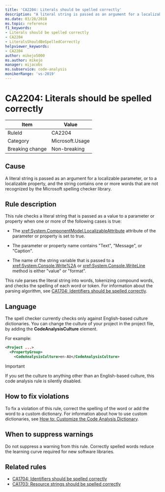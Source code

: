 ```yaml
---
title: 'CA2204: Literals should be spelled correctly'
description: "A literal string is passed as an argument for a localizable parameter, or to a localizable property, and the string contains one or more words that are not recognized by the Microsoft spelling checker library."
ms.date: 03/28/2018
ms.topic: reference
f1_keywords:
- Literals should be spelled correctly
- CA2204
- LiteralsShouldBeSpelledCorrectly
helpviewer_keywords:
- CA2204
author: mikejo5000
ms.author: mikejo
manager: mijacobs
ms.subservice: code-analysis
monikerRange: 'vs-2019'
---
```

# CA2204: Literals should be spelled correctly

|Item|Value|
|-|-|
|RuleId|CA2204|
|Category|Microsoft.Usage|
|Breaking change|Non-breaking|

## Cause

A literal string is passed as an argument for a localizable parameter, or to a localizable property, and the string contains one or more words that are not recognized by the Microsoft spelling checker library.

## Rule description

This rule checks a literal string that is passed as a value to a parameter or property when one or more of the following cases is true:

- The <xref:System.ComponentModel.LocalizableAttribute> attribute of the parameter or property is set to true.

- The parameter or property name contains "Text", "Message", or "Caption".

- The name of the string variable that is passed to a <xref:System.Console.Write%2A> or <xref:System.Console.WriteLine> method is either "value" or "format".

This rule parses the literal string into words, tokenizing compound words, and checks the spelling of each word or token. For information about the parsing algorithm, see [CA1704: Identifiers should be spelled correctly](../code-quality/ca1704.md).

## Language

The spell checker currently checks only against English-based culture dictionaries. You can change the culture of your project in the project file, by adding the **CodeAnalysisCulture** element.

For example:

```xml
<Project ...>
  <PropertyGroup>
    <CodeAnalysisCulture>en-AU</CodeAnalysisCulture>
```

> [!IMPORTANT]
> If you set the culture to anything other than an English-based culture, this code analysis rule is silently disabled.

## How to fix violations

To fix a violation of this rule, correct the spelling of the word or add the word to a custom dictionary. For information about how to use custom dictionaries, see [How to: Customize the Code Analysis Dictionary](../code-quality/how-to-customize-the-code-analysis-dictionary.md).

## When to suppress warnings

Do not suppress a warning from this rule. Correctly spelled words reduce the learning curve required for new software libraries.

## Related rules

- [CA1704: Identifiers should be spelled correctly](../code-quality/ca1704.md)
- [CA1703: Resource strings should be spelled correctly](../code-quality/ca1703.md)
